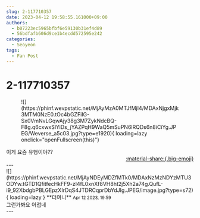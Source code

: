 ```yaml
---
slug: 2-117710357
date: 2023-04-12 19:58:55.161000+09:00
authors:
  - b07223ec5965bfbf6e59130b31ef4d89
  - 56bdfafb606d9ce1b4ecdd572595e242
categories:
  - Seoyeon
tags:
  - Fan Post
---
```


# 2-117710357

<div class="post-container" markdown="1">
<div class="content-container md-sidebar__scrollwrap" markdown="1">


<figure markdown="1">
![](https://phinf.wevpstatic.net/MjAyMzA0MTJfMjI4/MDAxNjgxMjk3MTM0NzE0.tOc4bGZFiIG-Sx0VmNvLGqwAjy38g3M7ZykNdcBQ-F8g.q6cxwxSlYiDs_jYAZPqH9WaQ5mSuPN6lRQDs6n8iCiYg.JPEG/Weverse_a5c03.jpg?type=e1920){ loading=lazy onclick="openFullscreen(this)"}
</figure>
이게 요즘 유행이야??

</div>
</div>

<div style="text-align: right;" markdown="1">
<a href="https://weverse.io/fromis9/fanpost/2-117710357" style="text-align: right;">:material-share:{.big-emoji}</a>
</div>
---

<div class="comments-container md-sidebar__scrollwrap" markdown="1">
<div class="comment" markdown="1">
<div class='id-container' markdown="1">
![](https://phinf.wevpstatic.net/MjAyNDEyMDZfMTk0/MDAxNzMzNDYzMTU3ODYw.tGTD1QfitfecHkFF9-zI4fL0xnXf8VH8ht2j5Xh2a74g.QufL-i9_92XbdgbPBLGEpzXIrDqS4JTDRCqprDbYdJIg.JPEG/image.jpg?type=s72){ loading=lazy }
**<span class="artist">더여니</span>** <small>Apr 12 2023, 19:59</small><br>
</div>
<div class='comment-body' markdown="1">
그런가봐요 어렵네
</div>
</div>
</div>
---
